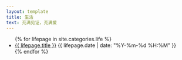 ```yaml
---
layout: template
title: 生活
text: 充满见证，充满爱
---
```

<ul>
	{% for lifepage in site.categories.life %}
	<li>
	<a href="{{ site.baseurl }}{{ lifepage.url }}">{{ lifepage.title }}</a>
	<span>{{ lifepage.date | date: "%Y-%m-%d %H:%M" }}</span>
	</li>
	{% endfor %}
</ul>